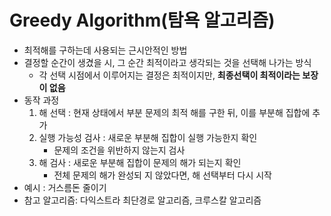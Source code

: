 # Greedy Algorithm(탐욕 알고리즘)

- 최적해를 구하는데 사용되는 근시안적인 방법
- 결정할 순간이 생겼을 시, 그 순간 최적이라고 생각되는 것을 선택해 나가는 방식
  - 각 선택 시점에서 이루어지는 결정은 최적이지만, **최종선택이 최적이라는 보장이 없음**
- 동작 과정
  1) 해 선택 : 현재 상태에서 부분 문제의 최적 해를 구한 뒤, 이를 부분해 집합에 추가
  2) 실행 가능성 검사 : 새로운 부분해 집합이 실행 가능한지 확인
     - 문제의 조건을 위반하지 않는지 검사
  3) 해 검사 : 새로운 부분해 집합이 문제의 해가 되는지 확인
     - 전체 문제의 해가 완성되 지 않았다면, 해 선택부터 다시 시작
- 예시 : 거스름돈 줄이기
- 참고 알고리즘: 다익스트라 최단경로 알고리즘, 크루스칼 알고리즘